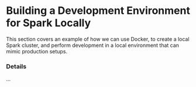 # Building a Development Environment for Spark Locally

This section covers an example of how we can use Docker, to create a local Spark cluster, and perform development in a local environment that can mimic production setups.<br>

### Details

... 